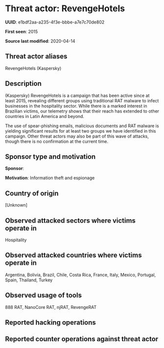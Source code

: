# Threat actor: RevengeHotels

**UUID**: e1bdf2aa-a235-4f3e-bbbe-a7e7c70de802

**First seen**: 2015

**Source last modified**: 2020-04-14

## Threat actor aliases

RevengeHotels (Kaspersky)

## Description

(Kaspersky) RevengeHotels is a campaign that has been active since at least 2015, revealing different groups using traditional RAT malware to infect businesses in the hospitality sector. While there is a marked interest in Brazilian victims, our telemetry shows that their reach has extended to other countries in Latin America and beyond.

The use of spear-phishing emails, malicious documents and RAT malware is yielding significant results for at least two groups we have identified in this campaign. Other threat actors may also be part of this wave of attacks, though there is no confirmation at the current time.

## Sponsor type and motivation

**Sponsor**: 

**Motivation**: Information theft and espionage


## Country of origin

[Unknown]

## Observed attacked sectors where victims operate in

Hospitality

## Observed attacked countries where victims operate in

Argentina, Bolivia, Brazil, Chile, Costa Rica, France, Italy, Mexico, Portugal, Spain, Thailand, Turkey

## Observed usage of tools

888 RAT, NanoCore RAT, njRAT, RevengeRAT

## Reported hacking operations



## Reported counter operations against threat actor





